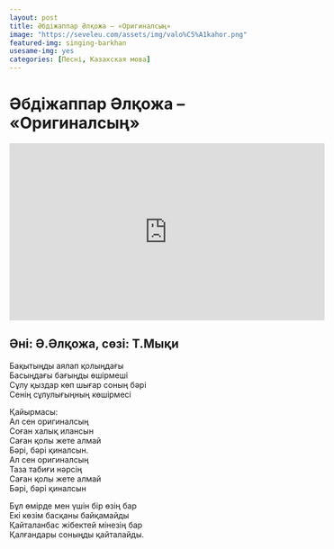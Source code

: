 ```yaml
---
layout: post
title: Әбдіжаппар Әлқожа – «Оригиналсың»
image: "https://seveleu.com/assets/img/valo%C5%A1kahor.png"
featured-img: singing-barkhan
usesame-img: yes
categories: [Песні, Казахская мова]
---
```


# Әбдіжаппар Әлқожа – «Оригиналсың»


<iframe width="560" height="315" src="https://www.youtube.com/embed/qCgWw85Rgzs" frameborder="0" allow="accelerometer; autoplay; encrypted-media; gyroscope; picture-in-picture" allowfullscreen></iframe>

## Әні: Ә.Әлқожа, сөзі: Т.Мықи

Бақытыңды аялап қолыңдағы<br>
Басыңдағы бағыңды өшірмеші<br>
Сұлу қыздар көп шығар соның бәрі<br>
Сенің сұлулығыңның көшірмесі

Қайырмасы:<br>
Ал сен оригиналсың<br>
Соған халық илансын<br>
Саған қолы жете алмай<br>
Бәрі, бәрі қиналсын.<br>
Ал сен оригиналсың<br>
Таза табиғи нәрсің<br>
Саған қолы жете алмай<br>
Бәрі, бәрі қиналсын

Бұл өмірде мен үшін бір өзің бар<br>
Екі көзім басқаны байқамайды<br>
Қайталанбас жібектей мінезің бар<br>
Қалғандары соныңды қайталайды.
